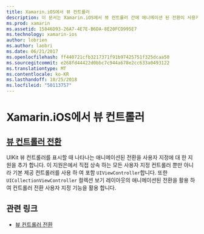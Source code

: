 ```yaml
---
title: Xamarin.iOS에서 뷰 컨트롤러
description: 이 문서는 Xamarin.iOS에서 뷰 컨트롤러 간에 애니메이션 된 전환이 사용자 지정 하는 방법을 설명 하는 지침에 연결 됩니다.
ms.prod: xamarin
ms.assetid: 15846D93-26A7-4E7E-B6DA-8E20FCD995E7
ms.technology: xamarin-ios
author: lobrien
ms.author: laobri
ms.date: 06/21/2017
ms.openlocfilehash: ff440721cfb3217371f91b97425751f325dcaa50
ms.sourcegitcommit: e268fd44422d0bbc7c944a678e2cc633a0493122
ms.translationtype: MT
ms.contentlocale: ko-KR
ms.lasthandoff: 10/25/2018
ms.locfileid: "50113757"
---
```

# <a name="view-controllers-in-xamarinios"></a>Xamarin.iOS에서 뷰 컨트롤러

## <a name="view-controller-transitionstransitionsmd"></a>[뷰 컨트롤러 전환](transitions.md)

UIKit 뷰 컨트롤러를 표시할 때 나타나는 애니메이션된 전환을 사용자 지정에 대 한 지원을 추가 합니다. 이 지원은에서 직접 상속 하는 모든 사용자 지정 컨트롤러 뿐만 아니라 기본 제공 컨트롤러를 사용 하 여 포함 `UIViewController`합니다. 또한 `UICollectionViewController` 컬렉션 보기 레이아웃의 애니메이션된 전환을 활용 하 여 컨트롤러 전환 사용자 지정 기능을 활용 합니다.

## <a name="related-links"></a>관련 링크

- [뷰 컨트롤러 전환](~/ios/user-interface/ios-ui/view-controllers/transitions.md)
